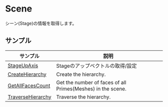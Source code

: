 # Scene

シーン(Stage)の情報を取得します。     

## サンプル

|サンプル|説明|     
|---|---|     
|[StageUpAxis](./StageUpAxis/readme.md)|Stageのアップベクトルの取得/設定|    
|[CreateHierarchy](./CreateHierarchy/readme.md)|Create the hierarchy.|    
|[GetAllFacesCount](./GetAllFacesCount/readme.md)|Get the number of faces of all Primes(Meshes) in the scene.|    
|[TraverseHierarchy](./TraverseHierarchy/readme.md)|Traverse the hierarchy.|    


